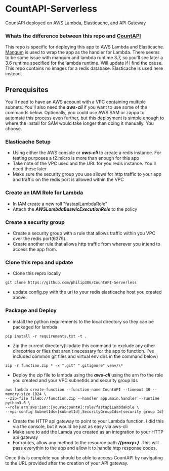 # CountAPI-Serverless
CountAPI deployed on AWS Lambda, Elasticache, and API Gateway

### Whats the difference between this repo and [CountAPI](https://github.com/philip306/countapi)

This repo is specific for deploying this app to AWS Lambda and Elasticache.  [Mangum](https://github.com/jordaneremieff/mangum) is used to wrap the app as the handler for Lambda.  There seems to be some issue with mangum and lambda runtime 3.7, so you'll see later a 3.6 runtime specified for the lambda runtime.  Will update if i find the cause.  This repo contains no images for a redis database. Elasticache is used here instead.

## Prerequisites

You'll need to have an AWS account with a VPC containing multiple subnets.  You'll also need the ***aws-cli*** if you want to use some of the commands below.  Optionally, you could use AWS SAM or zappa to automate this process even further, but this deployment is simple enough to where the install for SAM would take longer than doing it manually.  You choose. 

### Elasticache Setup
* Using either the AWS console or ***aws-cli*** to create a redis instance. For testing purposes a t2.micro is more than enough for this app
* Take note of the VPC used and the URL for you redis instance.  You'll need these later
* Make sure the security group you use allows for http traffic to your app and traffic on the redis port is allowed within the VPC

### Create an IAM Role for Lambda

* In IAM create a new roll "fastapiLambdaRole"
* Attach the ***AWSLambdaBaswicExecutionRole*** to the policy

### Create a security group

* Create a security group with a rule that allows traffic within you VPC over the redis port(6379).  
* Create another rule that allows http traffic from wherever you intend to access the app from. 

### Clone this repo and update

* Clone this repro locally 
```
git clone https://github.com/philip306/CountAPI-Serverless
```
* update config.py with the url to your redis elasticache host you created above. 


### Package and Deploy
* install the python requirements to the local directory so they can be packaged for lambda
```
pip install -r requirements.txt -t .
```
* Zip the current directory(Update this command to exclude any other direcotries or files that aren't necessary for the app to function. I've included common git files and virtual env dirs in the command below)
```
zip -r function.zip * -x ".git" ".gitignore" venv/\*
```
* Deploy the zip file to lambda using the ***aws-cli*** using the arn fro the role you created and your VPC subnetIds and security group Ids
```
aws lambda create-function --function-name CountAPI --timeout 30 --memory-size 1024 \
--zip-file fileb://function.zip --handler app.main.handler --runtime python3.6 \
--role arn:aws:iam::[youraccount#]:role/fastapiLambdaRole \
--vpc-config SubnetIds=[subnetId],SecurityGroupIds=[security group Id]
```

* Create the HTTP api gateway to point to your Lambda function.  I did this via the console, but it would be just as easy via aws-cli
* Make sure to add the Lamda you created as an integration to your HTTP api gateway
* For routes, allow any method to the resource path ***/{proxy+}***. This will pass everythin to the app and allow it to handle http response codes. 

Once this is complete you should be able to access CountAPI by navigating to the URL provided after the creation of your API gateway. 
